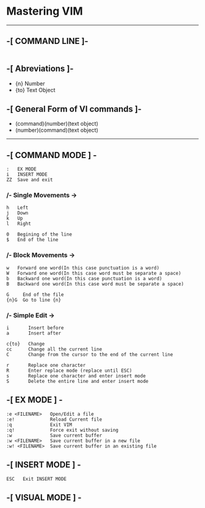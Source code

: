 # Mastering VIM

---

## -[ COMMAND LINE ]-

```

```

## -[ Abreviations ]-

- {n} Number
- {to} Text Object

## -[ General Form of VI commands ]-

- (command)(number)(text object)
- (number)(command)(text object)

---

## -[ COMMAND MODE ] -

```
:   EX MODE
i   INSERT MODE
ZZ  Save and exit
```

### /- Single Movements ->

```
h   Left
j   Down
k   Up
l   Right

0   Begining of the line
$   End of the line
```

### /- Block Movements ->

```
w   Forward one word(In this case punctuation is a word)
W   Forward one word(In this case word must be separate a space)
b   Backward one word(In this case punctuation is a word)
B   Backward one word(In this case word must be separate a space)

G     End of the file
{n}G  Go to line {n}
```

### /- Simple Edit ->

```
i       Insert before
a       Insert after

c{to}   Change
cc      Change all the current line
C       Change from the cursor to the end of the current line

r       Replace one character
R       Enter replace mode (replace until ESC)
s       Replace one character and enter insert mode
S       Delete the entire line and enter insert mode
```

## -[ EX MODE ] -

```
:e <FILENAME>   Open/Edit a file
:e!             Reload Current file
:q              Exit VIM
:q!             Force exit without saving
:w              Save current buffer
:w <FILENAME>   Save current buffer in a new file
:w! <FILENAME>  Save current buffer in an existing file
```

## -[ INSERT MODE ] -

```
ESC   Exit INSERT MODE
```

## -[ VISUAL MODE ] -
